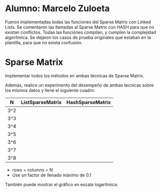 # Alumno: Marcelo Zuloeta

Fueron implementadas todas las funciones del Sparse Matrix con Linked Lists.
Se comentaron las llamadas al Sparse Matrix con HASH para que no existan conflictos.
Todas las funciones compilan, y cumplen la complejidad algorítmica.
Se dejaron los casos de prueba originales que estaban en la plantilla, para que no exista confusión.

# Sparse Matrix
Implementar todos los métodos en ambas técnicas de Sparse Matrix. 

Además, realice un experimento del desempeño de ambas tecnicas sobre los mismos datos y llene el siguiente cuadro:


| N   | ListSparseMatrix | HashSparseMatrix |
|-----|------------------|------------------|
| 3^2 |                  |                  |
| 3^3 |                  |                  |
| 3^4 |                  |                  |
| 3^5 |                  |                  |
| 3^6 |                  |                  |
| 3^7 |                  |                  |
| 3^8 |                  |                  |

* rows = columns = N 
* Use un factor de llenado máximo de 0.1  

También puede mostrar el gráfico en escala logarítmica. 